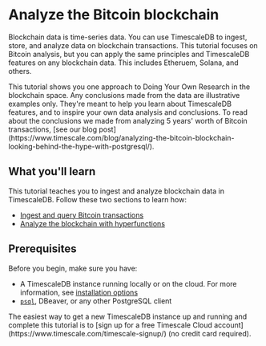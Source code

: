 # Analyze the Bitcoin blockchain
Blockchain data is time-series data. You can use
TimescaleDB to ingest, store, and
analyze data on blockchain transactions. This tutorial focuses
on Bitcoin analysis, but you can
apply the same principles and TimescaleDB features on
any blockchain data. This includes Etheruem, Solana, and others.

<highlight type="note">
This tutorial shows you one approach to Doing Your Own Research in
the blockchain space. Any
conclusions made from the data are illustrative examples only. They're meant to help
you learn about TimescaleDB features, and to inspire your own
data analysis and conclusions. To read about the
conclusions we made from
analyzing 5 years' worth of Bitcoin transactions,
[see our blog post](https://www.timescale.com/blog/analyzing-the-bitcoin-blockchain-looking-behind-the-hype-with-postgresql/).
</highlight>

## What you'll learn
This tutorial teaches you to ingest and analyze blockchain data
in TimescaleDB. Follow these two sections to learn how:

*   [Ingest and query Bitcoin transactions][ingest-bitcoin]
*   [Analyze the blockchain with hyperfunctions][analyze-blockchain]

## Prerequisites
Before you begin, make sure you have:
* A TimescaleDB instance running locally or on the cloud. For more information, see [installation options][install-timescale]
* [`psql`][psql-install], DBeaver, or any other PostgreSQL client

<highlight type="note">
The easiest way to get a new TimescaleDB instance up and running and complete
this tutorial is to 
[sign up for a free Timescale Cloud account](https://www.timescale.com/timescale-signup/)
(no credit card required).
</highlight>

[analyze-blockchain]: /tutorials/analyze-bitcoin-blockchain/analyze-blockchain/
[ingest-bitcoin]: /tutorials/analyze-bitcoin-blockchain/ingest-query-btc-transactions/
[install-timescale]: /install/:currentVersion:/
[psql-install]: /how-to-guides/connecting/psql